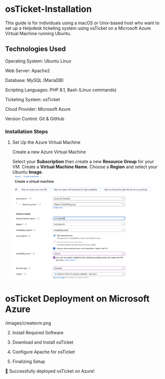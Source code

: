 # osTicket-Installation
This guide is for individuals using a macOS or Unix-based host who want to set up a Helpdesk ticketing system using osTicket on a Microsoft Azure Virtual Machine running Ubuntu.




## Technologies Used

Operating System: Ubuntu Linux

Web Server: Apache2

Database: MySQL (MariaDB)

Scripting Languages: PHP 8.1, Bash (Linux commands)

Ticketing System: osTicket

Cloud Provider: Microsoft Azure

Version Control: Git & GitHub


### Installation Steps
1. Set Up the Azure Virtual Machine
   
   Create a new Azure Virtual Machine

     Select your __Subscription__ then create a new __Resource Group__ for your VM. Create a __Virtual Machine Name__. Choose a __Region__  and select your Ubuntu __Image__.
       ![VM creation](images/createvm.png)

# osTicket Deployment on Microsoft Azure
/images/createvm.png


2. Install Required Software


3. Download and Install osTicket


4. Configure Apache for osTicket


5. Finalizing Setup

🚀 Successfully deployed osTicket on Azure!
